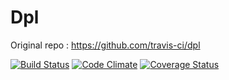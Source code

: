 # Dpl

Original repo : https://github.com/travis-ci/dpl

[![Build Status](https://travis-ci.org/waghanza/dpl.svg?branch=master)](https://travis-ci.org/waghanza/dpl)
[![Code Climate](https://codeclimate.com/github/waghanza/dpl.png)](https://codeclimate.com/github/waghanza/dpl)
[![Coverage Status](https://coveralls.io/repos/waghanza/dpl/badge.svg?branch=master&service=github)](https://coveralls.io/github/waghanza/dpl?branch=master)
